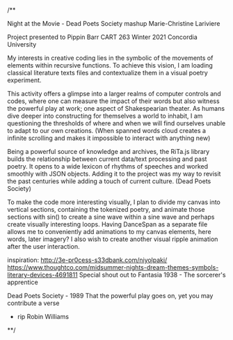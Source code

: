 /**

Night at the Movie - Dead Poets Society mashup
Marie-Christine Lariviere

Project presented to Pippin Barr
CART 263 Winter 2021
Concordia University


My interests in creative coding lies in the symbolic of the movements of elements within recursive functions. To achieve this vision, I am loading classical literature texts files and contextualize them in a visual poetry experiment.

This activity offers a glimpse into a larger realms of computer controls and codes, where one can measure the impact of their words but also witness the powerful play at work; one aspect of Shakespearian theater.
As humans dive deeper into constructing for themselves a world to inhabit, I am questioning the thresholds of where and when we will find ourselves unable to adapt to our own creations. (When spanned words cloud creates a infinite scrolling and makes it impossible to interact with anything new)

Being a powerful source of knowledge and archives, the RiTa.js library builds the relationship between current data/text processing and past poetry. It opens to a wide lexicon of rhythms of speeches and worked smoothly with JSON objects. Adding it to the project was my way to revisit the past centuries while adding a touch of current culture. (Dead Poets Society)

To make the code more interesting visually, I plan to divide my canvas into
vertical sections, containing the tokenized poetry, and animate those sections with sin()
to create a sine wave within a sine wave and perhaps create visually interesting loops.
Having DanceSpan as a separate file allows me to conveniently add animations to my
canvas elements, here words, later imagery? I also wish to create another visual
ripple animation after the user interaction.

inspiration: http://3e-pr0cess-s33dbank.com/niyolpaki/
https://www.thoughtco.com/midsummer-nights-dream-themes-symbols-literary-devices-4691811
Special shout out to Fantasia 1938 - The sorcerer's apprentice

Dead Poets Society - 1989
That the powerful play goes on, yet you may contribute a verse
- rip Robin Williams



**/
